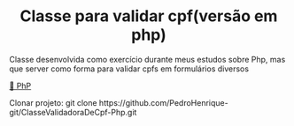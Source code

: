 <h1 align="center">Classe para validar cpf(versão em php)</h1>

<p align="left">
  Classe desenvolvida como exercício durante meus estudos sobre Php, mas que server como forma para validar cpfs em formulários diversos
</p>

<p align="left">
    <a href="https://www.php.net/manual/pt_BR/intro-whatis.php">🔗 PhP</a>
</p>

<p align="left">
  Clonar projeto: git clone https://github.com/PedroHenrique-git/ClasseValidadoraDeCpf-Php.git
</p>
